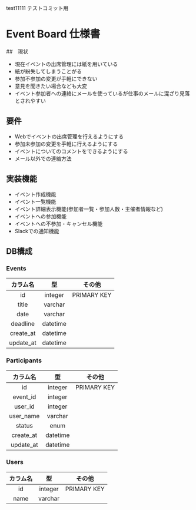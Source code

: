 test11111
テストコミット用

# Event Board 仕様書
##　現状
* 現在イベントの出席管理には紙を用いている
* 紙が紛失してしまうことがる
* 参加不参加の変更が手軽にできない
* 意見を聞きたい場合なども大変
* イベント参加者への連絡にメールを使っているが仕事のメールに混ざり見落とされやすい

## 要件
* Webでイベントの出席管理を行えるようにする
* 参加未参加の変更を手軽に行えるようにする
* イベントについてのコメントをできるようにする
* メール以外での連絡方法 

## 実装機能
* イベント作成機能
* イベント一覧機能
* イベント詳細表示機能(参加者一覧・参加人数・主催者情報など)
* イベントへの参加機能
* イベントへの不参加・キャンセル機能
* Slackでの通知機能

## DB構成
### Events
|カラム名 |型      |その他|
|:-------:|:------:|:---------:|
|id       |integer |PRIMARY KEY|
|title    |varchar ||
|date     |varchar ||
|deadline |datetime||
|create_at|datetime||
|update_at|datetime||

### Participants
|カラム名 |型      |その他|
|:-------:|:------:|:---------:|
|id       |integer |PRIMARY KEY|
|event_id |integer ||
|user_id  |integer ||
|user_name|varchar ||
|status   |enum    ||
|create_at|datetime||
|update_at|datetime||

### Users
|カラム名 |型      |その他|
|:-------:|:------:|:---------:|
|id       |integer |PRIMARY KEY|
|name     |varchar ||
